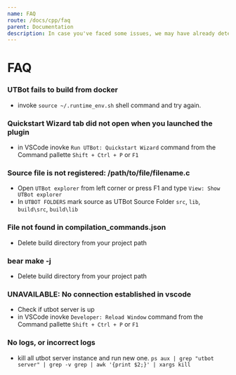 ```yaml
---
name: FAQ
route: /docs/cpp/faq
parent: Documentation
description: In case you've faced some issues, we may have already detected them. This page describes all known problems with corresponding solutions.
---
```


# FAQ
### UTBot fails to build from docker
  * invoke `source ~/.runtime_env.sh` shell command and try again.

### Quickstart Wizard tab did not open when you launched the plugin
   * in VSCode inovke  `Run UTBot: Quickstart Wizard` command from the Command pallette `Shift + Ctrl + P` or `F1`

### Source file is not registered: /path/to/file/filename.c
  * Open `UTBot explorer` from left corner or press F1 and type `View: Show UTBot explorer`
  * In `UTBOT FOLDERS` mark source as UTBot Source Folder
    `src`, `lib`, `build\src`, `build\lib`

### File not found in compilation_commands.json
  * Delete build directory from your project path

### bear make -j
  * Delete build directory from your project path

### UNAVAILABLE: No connection established in vscode
  * Check if utbot server is up
  * in VSCode inovke `Developer: Reload Window` command from the Command pallette `Shift + Ctrl + P` or `F1`

### No logs, or incorrect logs
  * kill all utbot server instance and run new one.
    `ps aux | grep "utbot server" | grep -v grep | awk '{print $2;}' | xargs kill`